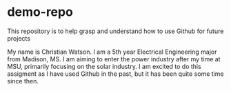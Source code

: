 # demo-repo
This repository is to help grasp and understand how to use Github for future projects


My name is Christian Watson. I am a 5th year Electrical Engineering major from Madison, MS. I am aiming to enter the power industry after my time at MSU, primarily focusing on the solar industry. I am excited to do this assigment as I have used Github in the past, but it has been quite some time since then.
